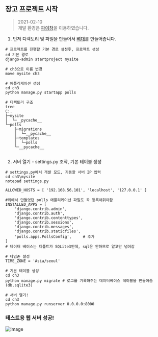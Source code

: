 ## 장고 프로젝트 시작
> 2021-02-10   
> 개발 환경은 [파이참](https://conservative-vector.tistory.com/entry/%ED%8C%8C%EC%9D%B4%EC%B0%B8-Django-%ED%94%84%EB%A1%9C%EC%A0%9D%ED%8A%B8-%EC%8B%9C%EC%9E%91%ED%95%98%EA%B8%B0)을 이용하였습니다.
1. 먼저 디렉토리 및 파일을 만들어서 [뼈대](https://github.com/inhovation97/Django_study/tree/main/django_ex/ch3)를 만들어줍니다.
```shell 
# 프로젝트를 진행할 기본 경로 설정후, 프로젝트 생성
cd 기본 경로
django-admin startproject mysite

# ch3으로 이름 변경
move mysite ch3

# 애플리케이션 생성
cd ch3
python manage.py startapp polls

# 디렉토리 구조
tree
C:.
├─mysite
│  └─__pycache__
└─polls
    ├─migrations
    │  └─__pycache__
    ├─templates
    │  └─polls
    └─__pycache__
    
```
2. 서버 열기 - settings.py 조작, 기본 테이블 생성
```shell
# settings.py에서 개발 모드, 기동할 서버 IP 입력
cd ch3\mysite
notepad settings.py

ALLOWED_HOSTS = [ '192.168.56.101', 'localhost', '127.0.0.1' ]

#위에서 만들었던 polls 애플리케이션 파일도 꼭 등록해줘야함
INSTALLED_APPS = [
    'django.contrib.admin',
    'django.contrib.auth',
    'django.contrib.contenttypes',
    'django.contrib.sessions',
    'django.contrib.messages',
    'django.contrib.staticfiles',
    'polls.apps.PollsConfig',     # 추가
]
# 데이터 베이스는 디폴트가 SQLite3인데, sql은 안하므로 알고만 넘어감

# 타임존 설정
TIME_ZONE = 'Asia/seoul'

# 기본 테이블 생성
cd ch3
python manage.py migrate # 로그를 기록해주는 데이터베이스 테이블을 만들어줌(db.sqlite3)

# 서버 열기!
cd ch3
python manage.py runserver 0.0.0.0:8000
```
### 테스트용 웹 서버 성공!
![image](https://user-images.githubusercontent.com/59557720/107525183-ec467000-6bf9-11eb-8b91-86f3100b4e51.png)
